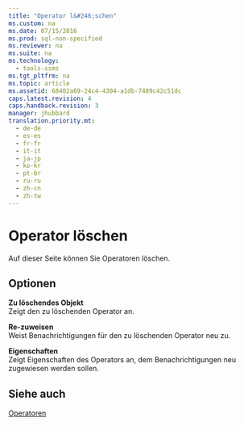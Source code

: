```yaml
---
title: "Operator l&#246;schen"
ms.custom: na
ms.date: 07/15/2016
ms.prod: sql-non-specified
ms.reviewer: na
ms.suite: na
ms.technology: 
  - tools-ssms
ms.tgt_pltfrm: na
ms.topic: article
ms.assetid: 68402a69-24c4-4304-a1db-7409c42c51dc
caps.latest.revision: 4
caps.handback.revision: 3
manager: jhubbard
translation.priority.mt: 
  - de-de
  - es-es
  - fr-fr
  - it-it
  - ja-jp
  - ko-kr
  - pt-br
  - ru-ru
  - zh-cn
  - zh-tw
---
```

# Operator l&#246;schen
Auf dieser Seite können Sie Operatoren löschen.  
  
## Optionen  
**Zu löschendes Objekt**  
Zeigt den zu löschenden Operator an.  
  
**Re\-zuweisen**  
Weist Benachrichtigungen für den zu löschenden Operator neu zu.  
  
**Eigenschaften**  
Zeigt Eigenschaften des Operators an, dem Benachrichtigungen neu zugewiesen werden sollen.  
  
## Siehe auch  
[Operatoren](../content/Operators.md)  
  
